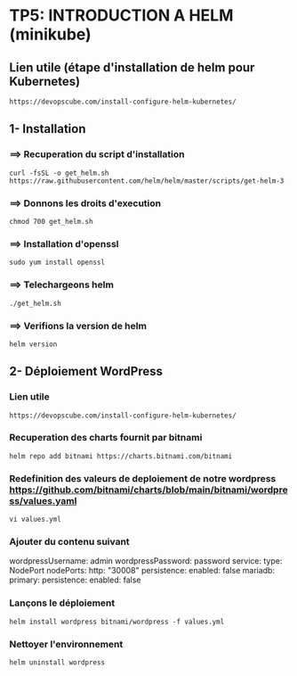 # TP5: INTRODUCTION A HELM (minikube)

## Lien utile (étape d'installation de helm pour Kubernetes)
````
https://devopscube.com/install-configure-helm-kubernetes/
````

## 1- Installation

### ==> Recuperation du script d'installation
````
curl -fsSL -o get_helm.sh https://raw.githubusercontent.com/helm/helm/master/scripts/get-helm-3
````
### ==> Donnons les droits d'execution
````
chmod 700 get_helm.sh
````

### ==> Installation d'openssl
````
sudo yum install openssl
````

### ==> Telechargeons helm
````
./get_helm.sh
````

### ==> Verifions la version de helm
````
helm version
````
## 2- Déploiement WordPress

### Lien utile
````
https://devopscube.com/install-configure-helm-kubernetes/
````

### Recuperation des charts fournit par bitnami
````
helm repo add bitnami https://charts.bitnami.com/bitnami
````

### Redefinition des valeurs de deploiement de notre wordpress https://github.com/bitnami/charts/blob/main/bitnami/wordpress/values.yaml
````
vi values.yml
````

### Ajouter du contenu suivant

wordpressUsername: admin
wordpressPassword: password
service:
  type: NodePort
  nodePorts:
    http: "30008"
persistence:
  enabled: false
mariadb:
  primary:
    persistence:
      enabled: false

### Lançons le déploiement
````
helm install wordpress bitnami/wordpress -f values.yml
````

### Nettoyer l'environnement
````
helm uninstall wordpress
````
